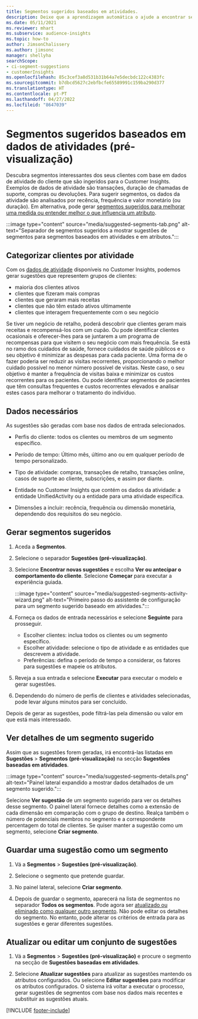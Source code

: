 ```yaml
---
title: Segmentos sugeridos baseados em atividades.
description: Deixe que a aprendizagem automática o ajude a encontrar segmentos novos e interessantes baseados na atividade do cliente.
ms.date: 05/11/2021
ms.reviewer: mhart
ms.subservice: audience-insights
ms.topic: how-to
author: JimsonChalissery
ms.author: jimsonc
manager: shellyha
searchScope:
- ci-segment-suggestions
- customerInsights
ms.openlocfilehash: 85c3cef3a8d531b31b64a7e5decbdc122c4383fc
ms.sourcegitcommit: b7dbcd5627c2ebfbcfe65589991c159ba290d377
ms.translationtype: HT
ms.contentlocale: pt-PT
ms.lasthandoff: 04/27/2022
ms.locfileid: "8647039"
---
```

# <a name="suggested-segments-based-on-activity-data-preview"></a>Segmentos sugeridos baseados em dados de atividades (pré-visualização)

Descubra segmentos interessantes dos seus clientes com base em dados de atividade do cliente que são ingeridos para o Customer Insights. Exemplos de dados de atividade são transações, duração de chamadas de suporte, compras ou devoluções. Para sugerir segmentos, os dados da atividade são analisados por recência, frequência e valor monetário (ou duração). Em alternativa, pode gerar [segmentos sugeridos para melhorar uma medida ou entender melhor o que influencia um atributo](suggested-segments.md).

:::image type="content" source="media/suggested-segments-tab.png" alt-text="Separador de segmentos sugeridos a mostrar sugestões de segmentos para segmentos baseados em atividades e em atributos.":::

## <a name="categorize-customers-by-activity"></a>Categorizar clientes por atividade

Com os [dados de atividade](activities.md) disponíveis no Customer Insights, podemos gerar sugestões que representem grupos de clientes:

- maioria dos clientes ativos 
- clientes que fizeram mais compras 
- clientes que geraram mais receitas 
- clientes que não têm estado ativos ultimamente 
- clientes que interagem frequentemente com o seu negócio  

Se tiver um negócio de retalho, poderá descobrir que clientes geram mais receitas e recompensá-los com um cupão. Ou pode identificar clientes ocasionais e oferecer-lhes para se juntarem a um programa de recompensas para que visitem o seu negócio com mais frequência.
Se está no ramo dos cuidados de saúde, fornece cuidados de saúde públicos e o seu objetivo é minimizar as despesas para cada paciente. Uma forma de o fazer poderia ser reduzir as visitas recorrentes, proporcionando o melhor cuidado possível no menor número possível de visitas. Neste caso, o seu objetivo é manter a frequência de visitas baixa e minimizar os custos recorrentes para os pacientes. Ou pode identificar segmentos de pacientes que têm consultas frequentes e custos recorrentes elevados e analisar estes casos para melhorar o tratamento do indivíduo. 

## <a name="required-data"></a>Dados necessários

As sugestões são geradas com base nos dados de entrada selecionados. 

- Perfis do cliente: todos os clientes ou membros de um segmento específico. 

- Período de tempo: Último mês, último ano ou em qualquer período de tempo personalizado.

- Tipo de atividade: compras, transações de retalho, transações online, casos de suporte ao cliente, subscrições, e assim por diante.  

- Entidade no Customer Insights que contém os dados da atividade: a entidade UnifiedActivity ou a entidade para uma atividade específica. 

- Dimensões a incluir: recência, frequência ou dimensão monetária, dependendo dos requisitos do seu negócio.

## <a name="generate-suggested-segments"></a>Gerar segmentos sugeridos

1. Aceda a **Segmentos**.

1. Selecione o separador **Sugestões (pré-visualização)**.

1. Selecione **Encontrar novas sugestões** e escolha **Ver ou antecipar o comportamento do cliente**. Selecione **Começar** para executar a experiência guiada.

   :::image type="content" source="media/suggested-segments-activity-wizard.png" alt-text="Primeiro passo do assistente de configuração para um segmento sugerido baseado em atividades.":::

1. Forneça os dados de entrada necessários e selecione **Seguinte** para prosseguir.

   - Escolher clientes: inclua todos os clientes ou um segmento específico.
   - Escolher atividade: selecione o tipo de atividade e as entidades que descrevem a atividade.
   - Preferências: defina o período de tempo a considerar, os fatores para sugestões e mapeie os atributos.

1. Reveja a sua entrada e selecione **Executar** para executar o modelo e gerar sugestões.

1. Dependendo do número de perfis de clientes e atividades selecionadas, pode levar alguns minutos para ser concluído. 

Depois de gerar as sugestões, pode filtrá-las pela dimensão ou valor em que está mais interessado. 

## <a name="view-details-of-a-suggested-segment"></a>Ver detalhes de um segmento sugerido

Assim que as sugestões forem geradas, irá encontrá-las listadas em **Sugestões** > **Segmentos (pré-visualização)** na secção **Sugestões baseadas em atividades**.

:::image type="content" source="media/suggested-segments-details.png" alt-text="Painel lateral expandido a mostrar dados detalhados de um segmento sugerido.":::

Selecione **Ver sugestão** de um segmento sugerido para ver os detalhes desse segmento. O painel lateral fornece detalhes como a extensão de cada dimensão em comparação com o grupo de destino. Realça também o número de potenciais membros no segmento e a correspondente percentagem do total de clientes. Se quiser manter a sugestão como um segmento, selecione **Criar segmento**.    

## <a name="save-a-suggestion-as-a-segment"></a>Guardar uma sugestão como um segmento

1. Vá a **Segmentos** > **Sugestões (pré-visualização)**.

1. Selecione o segmento que pretende guardar. 

1. No painel lateral, selecione **Criar segmento**. 

1. Depois de guardar o segmento, aparecerá na lista de segmentos no separador **Todos os segmentos**. Pode agora ser [atualizado ou eliminado como qualquer outro segmento](segments.md). Não pode editar os detalhes do segmento. No entanto, pode alterar os critérios de entrada para as sugestões e gerar diferentes sugestões.

## <a name="refresh-or-edit-a-set-of-suggestions"></a>Atualizar ou editar um conjunto de sugestões

1. Vá a **Segmentos** > **Sugestões (pré-visualização)** e procure o segmento na secção de **Sugestões baseadas em atividades**.

1. Selecione **Atualizar sugestões** para atualizar as sugestões mantendo os atributos configurados. Ou selecione **Editar sugestões** para modificar os atributos configurados. O sistema irá voltar a executar o processo, gerar sugestões de segmentos com base nos dados mais recentes e substituir as sugestões atuais.

[!INCLUDE [footer-include](includes/footer-banner.md)]
